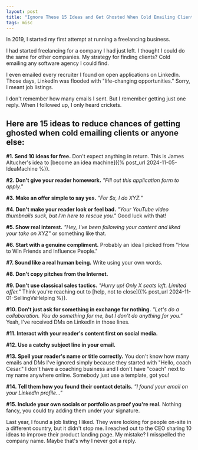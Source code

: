 ```yaml
---
layout: post
title: "Ignore These 15 Ideas and Get Ghosted When Cold Emailing Clients or Busy People"
tags: misc
---
```


In 2019, I started my first attempt at running a freelancing business.

I had started freelancing for a company I had just left. I thought I could do the same for other companies. My strategy for finding clients? Cold emailing any software agency I could find.

I even emailed every recruiter I found on open applications on LinkedIn. Those days, LinkedIn was flooded with "life-changing opportunities." Sorry, I meant job listings.

I don't remember how many emails I sent. But I remember getting just one reply. When I followed up, I only heard crickets.

## Here are 15 ideas to reduce chances of getting ghosted when cold emailing clients or anyone else:

**#1. Send 10 ideas for free.** Don't expect anything in return. This is James Altucher's idea to [become an idea machine]({% post_url 2024-11-05-IdeaMachine %}).

**#2. Don't give your reader homework.** _"Fill out this application form to apply."_

**#3. Make an offer simple to say yes.** _"For $x, I do XYZ."_

**#4. Don't make your reader look or feel bad.** _"Your YouTube video thumbnails suck, but I'm here to rescue you."_ Good luck with that!

**#5. Show real interest.** _"Hey, I've been following your content and liked your take on XYZ"_ or something like that.

**#6. Start with a genuine compliment.** Probably an idea I picked from "How to Win Friends and Influence People."

**#7. Sound like a real human being.** Write using your own words.

**#8. Don't copy pitches from the Internet.**

**#9. Don't use classical sales tactics.** _"Hurry up! Only X seats left. Limited offer."_ Think you're reaching out to [help, not to close]({% post_url 2024-11-01-SellingVsHelping %}).

**#10. Don't just ask for something in exchange for nothing.** _"Let's do a collaboration. You do something for me, but I don't do anything for you."_ Yeah, I've received DMs on LinkedIn in those lines.

**#11. Interact with your reader's content first on social media.**

**#12. Use a catchy subject line in your email.**

**#13. Spell your reader's name or title correctly.** You don't know how many emails and DMs I've ignored simply because they started with "Hello, coach Cesar." I don't have a coaching business and I don't have "coach" next to my name anywhere online. Somebody just use a template, got you!

**#14. Tell them how you found their contact details.** _"I found your email on your LinkedIn profile..."_

**#15. Include your own socials or portfolio as proof you're real.** Nothing fancy, you could try adding them under your signature.

Last year, I found a job listing I liked. They were looking for people on-site in a different country, but it didn't stop me. I reached out to the CEO sharing 10 ideas to improve their product landing page. My mistake? I misspelled the company name. Maybe that's why I never got a reply.
